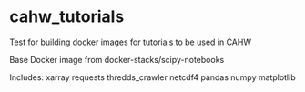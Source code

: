 # cahw_tutorials
Test for building docker images for tutorials to be used in CAHW

Base Docker image from docker-stacks/scipy-notebooks 

Includes: 
xarray 
requests 
thredds_crawler
netcdf4 
pandas 
numpy 
matplotlib
